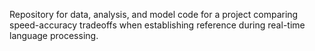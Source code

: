 Repository for data, analysis, and model code for a project comparing speed-accuracy tradeoffs when 
establishing reference during real-time language processing. 